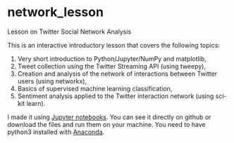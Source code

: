 # network_lesson
Lesson on Twitter Social Network Analysis

This is an interactive introductory lesson that covers the following topics:

1. Very short introduction to Python/Jupyter/NumPy and matplotlib,
2. Tweet collection using the Twitter Streaming API (using tweepy),
3. Creation and analysis of the network of interactions between Twitter users (using networkx),
4. Basics of supervised machine learning classification,
5. Sentiment analysis applied to the Twitter interaction network (using sci-kit learn).

I made it using [Jupyter notebooks](http://jupyter.org/). You can see it directly on github or download the files and run them on your machine.
You need to have python3 installed with [Anaconda](https://www.continuum.io/downloads).


